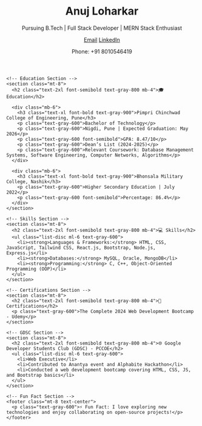 <body class="bg-gray-100 text-gray-800 font-sans">

  <div class="max-w-4xl mx-auto my-8 p-8 bg-white shadow-lg rounded-lg">
    <!-- Header -->
    <header class="text-center">
      <h1 class="text-4xl font-bold text-gray-900 mb-4">Anuj Loharkar</h1>
      <p class="text-lg text-gray-600">Pursuing B.Tech | Full Stack Developer | MERN Stack Enthusiast</p>
      <div class="mt-4 flex justify-center space-x-4">
        <a href="mailto:anujloharkar3557@gmail.com" class="text-blue-600 underline">Email</a>
        <a href="#" class="text-blue-600 underline">LinkedIn</a>
        <p class="text-gray-600">Phone: +91 8010546419</p>
      </div>
    </header>

    <!-- Education Section -->
    <section class="mt-8">
      <h2 class="text-2xl font-semibold text-gray-800 mb-4">🎓 Education</h2>

      <div class="mb-6">
        <h3 class="text-xl font-bold text-gray-900">Pimpri Chinchwad College of Engineering, Pune</h3>
        <p class="text-gray-600">Bachelor of Technology</p>
        <p class="text-gray-600">Nigdi, Pune | Expected Graduation: May 2026</p>
        <p class="text-gray-600 font-semibold">GPA: 8.47/10</p>
        <p class="text-gray-600">Dean’s List (2024-2025)</p>
        <p class="text-gray-600">Relevant Coursework: Database Management Systems, Software Engineering, Computer Networks, Algorithms</p>
      </div>

      <div class="mb-6">
        <h3 class="text-xl font-bold text-gray-900">Bhonsala Military College, Nashik</h3>
        <p class="text-gray-600">Higher Secondary Education | July 2022</p>
        <p class="text-gray-600 font-semibold">Percentage: 86.4%</p>
      </div>
    </section>

    <!-- Skills Section -->
    <section class="mt-8">
      <h2 class="text-2xl font-semibold text-gray-800 mb-4">💻 Skills</h2>
      <ul class="list-disc ml-6 text-gray-600">
        <li><strong>Languages & Frameworks:</strong> HTML, CSS, JavaScript, Tailwind CSS, React.js, Bootstrap, Node.js, Express.js</li>
        <li><strong>Databases:</strong> MySQL, Oracle, MongoDB</li>
        <li><strong>Programming:</strong> C, C++, Object-Oriented Programming (OOP)</li>
      </ul>
    </section>

    <!-- Certifications Section -->
    <section class="mt-8">
      <h2 class="text-2xl font-semibold text-gray-800 mb-4">🏅 Certifications</h2>
      <p class="text-gray-600">The Complete 2024 Web Development Bootcamp - Udemy</p>
    </section>

    <!-- GDSC Section -->
    <section class="mt-8">
      <h2 class="text-2xl font-semibold text-gray-800 mb-4">🌐 Google Developer Students Club (GDSC) - PCCOE</h2>
      <ul class="list-disc ml-6 text-gray-600">
        <li>Web Executive</li>
        <li>Contributed to Anantya event and Alphabite Hackathon</li>
        <li>Conducted a web development bootcamp covering HTML, CSS, JS, and Bootstrap basics</li>
      </ul>
    </section>

    <!-- Fun Fact Section -->
    <footer class="mt-8 text-center">
      <p class="text-gray-600">⚡ Fun Fact: I love exploring new technologies and enjoy collaborating on open-source projects!</p>
    </footer>
  </div>

</body>
